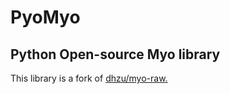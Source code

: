 # PyoMyo
## Python Open-source Myo library

This library is a fork of [dhzu/myo-raw.](https://github.com/dzhu/myo-raw)
